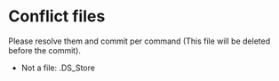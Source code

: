 # Conflict files
Please resolve them and commit per command (This file will be deleted before the commit).
- Not a file: .DS_Store